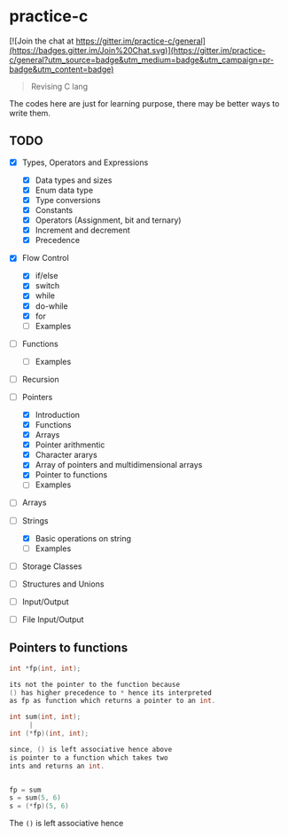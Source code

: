 # practice-c

[![Join the chat at https://gitter.im/practice-c/general](https://badges.gitter.im/Join%20Chat.svg)](https://gitter.im/practice-c/general?utm_source=badge&utm_medium=badge&utm_campaign=pr-badge&utm_content=badge)

> Revising C lang

The codes here are just for learning purpose, there may be better ways to write them.

TODO
---

- [x] Types, Operators and Expressions
  - [x] Data types and sizes
  - [x] Enum data type
  - [x] Type conversions
  - [x] Constants
  - [x] Operators (Assignment, bit and ternary)
  - [x] Increment and decrement
  - [x] Precedence
- [x] Flow Control
  - [x] if/else
  - [x] switch
  - [x] while
  - [x] do-while
  - [x] for
  - [ ] Examples
- [ ] Functions
  - [ ] Examples
- [ ] Recursion
- [ ] Pointers
  - [x] Introduction
  - [x] Functions
  - [x] Arrays
  - [x] Pointer arithmentic
  - [x] Character ararys
  - [x] Array of pointers and multidimensional arrays
  - [x] Pointer to functions
  - [ ] Examples
- [ ] Arrays
- [ ] Strings
  - [x] Basic operations on string
  - [ ] Examples
- [ ] Storage Classes
- [ ] Structures and Unions
- [ ] Input/Output
- [ ] File Input/Output



Pointers to functions
---

```c
int *fp(int, int);

its not the pointer to the function because
() has higher precedence to * hence its interpreted
as fp as function which returns a pointer to an int.

int sum(int, int);
     |
int (*fp)(int, int);

since, () is left associative hence above
is pointer to a function which takes two 
ints and returns an int.


fp = sum
s = sum(5, 6)
s = (*fp)(5, 6)
```

The `()` is left associative hence 
